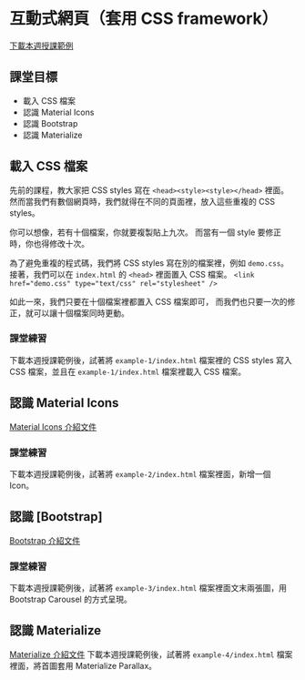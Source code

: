 # 互動式網頁（套用 CSS framework）

[下載本週授課範例](https://github.com/nickhsine/teach-at-nccu/raw/gh-pages/assets/2019-05-30/lecture-example.zip)

## 課堂目標
- 載入 CSS 檔案
- 認識 Material Icons
- 認識 Bootstrap
- 認識 Materialize 

## 載入 CSS 檔案
先前的課程，教大家把 CSS styles 寫在 `<head><style><style></head>` 裡面。
然而當我們有數個網頁時，我們就得在不同的頁面裡，放入這些重複的 CSS styles。

你可以想像，若有十個檔案，你就要複製貼上九次。
而當有一個 style 要修正時，你也得修改十次。

為了避免重複的程式碼，我們將 CSS styles 寫在別的檔案裡，例如 `demo.css`。
接著，我們可以在 `index.html` 的 `<head>` 裡面置入 CSS 檔案。
`<link href="demo.css" type="text/css" rel="stylesheet" />`

如此一來，我們只要在十個檔案裡都置入 CSS 檔案即可，
而我們也只要一次的修正，就可以讓十個檔案同時更動。

### 課堂練習
下載本週授課範例後，試著將 `example-1/index.html` 檔案裡的 CSS styles 寫入 CSS 檔案，並且在 `example-1/index.html` 檔案裡載入 CSS 檔案。


## 認識 Material Icons
[Material Icons 介紹文件](https://material.io/tools/icons/?style=baseline)

### 課堂練習
下載本週授課範例後，試著將 `example-2/index.html` 檔案裡面，新增一個 Icon。

## 認識 [Bootstrap]
[Bootstrap 介紹文件](https://getbootstrap.com/docs/4.0/getting-started/introduction/)

### 課堂練習
下載本週授課範例後，試著將 `example-3/index.html` 檔案裡面文末兩張圖，用 Bootstrap Carousel 的方式呈現。

## 認識 Materialize
[Materialize 介紹文件](https://materializecss.com/getting-started.html)
下載本週授課範例後，試著將 `example-4/index.html` 檔案裡面，將首圖套用 Materialize Parallax。
